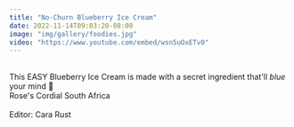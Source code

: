 ```yaml
---
title: "No-Churn Blueberry Ice Cream"
date: 2022-11-14T09:03:20-08:00
image: "img/gallery/foodies.jpg"
video: "https://www.youtube.com/embed/wsn5uOxETv0"
---
```


\
This EASY Blueberry Ice Cream is made with a secret ingredient that'll *blue* your mind 💙⁣
\
Rose's Cordial South Africa
\
\
Editor: Cara Rust